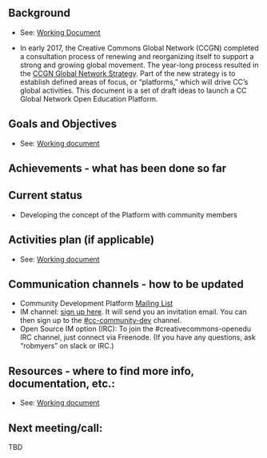 ## Background
* See: [Working Document](https://docs.google.com/document/d/1RWIo1Q8qTgWfEEnEEA8INqI_xHDlAPcse7676oqRBi4/edit?usp=sharing)

* In early 2017, the Creative Commons Global Network (CCGN) completed a consultation process of renewing and reorganizing itself to support a strong and growing global movement. The year-long process resulted in the [CCGN Global Network Strategy](https://github.com/creativecommons/global-network-strategy/blob/master/docs/GlobalNetworkStrategy-Final.pdf).
Part of the new strategy is to establish defined areas of focus, or “platforms,” which will drive CC’s global activities. This document is a set of draft ideas to launch a CC Global Network Open Education Platform.

## Goals and Objectives 

* See: [Working document](https://docs.google.com/document/d/1RWIo1Q8qTgWfEEnEEA8INqI_xHDlAPcse7676oqRBi4/edit?usp=sharing)

## Achievements - what has been done so far

## Current status

* Developing the concept of the Platform with community members

## Activities plan (if applicable)

* See: [Working document](https://docs.google.com/document/d/1RWIo1Q8qTgWfEEnEEA8INqI_xHDlAPcse7676oqRBi4/edit?usp=sharing)

## Communication channels - how to be updated

* Community Development Platform [Mailing List](https://creativecommons.email/mailman/listinfo/community-development )
* IM channel: [sign up here](https://slack-signup.creativecommons.org/). It will send you an invitation email. You can then sign up to the [#cc-community-dev](https://creativecommons.slack.com/messages/C57CA2KEK) channel.
* Open Source IM option (IRC): To join the #creativecommons-openedu IRC channel, just connect via Freenode. (If you have any questions, ask “robmyers” on slack or IRC.)

## Resources - where to find more info, documentation, etc.:

* See: [Working document](https://docs.google.com/document/d/1RWIo1Q8qTgWfEEnEEA8INqI_xHDlAPcse7676oqRBi4/edit?usp=sharing)

## Next meeting/call:
 TBD
